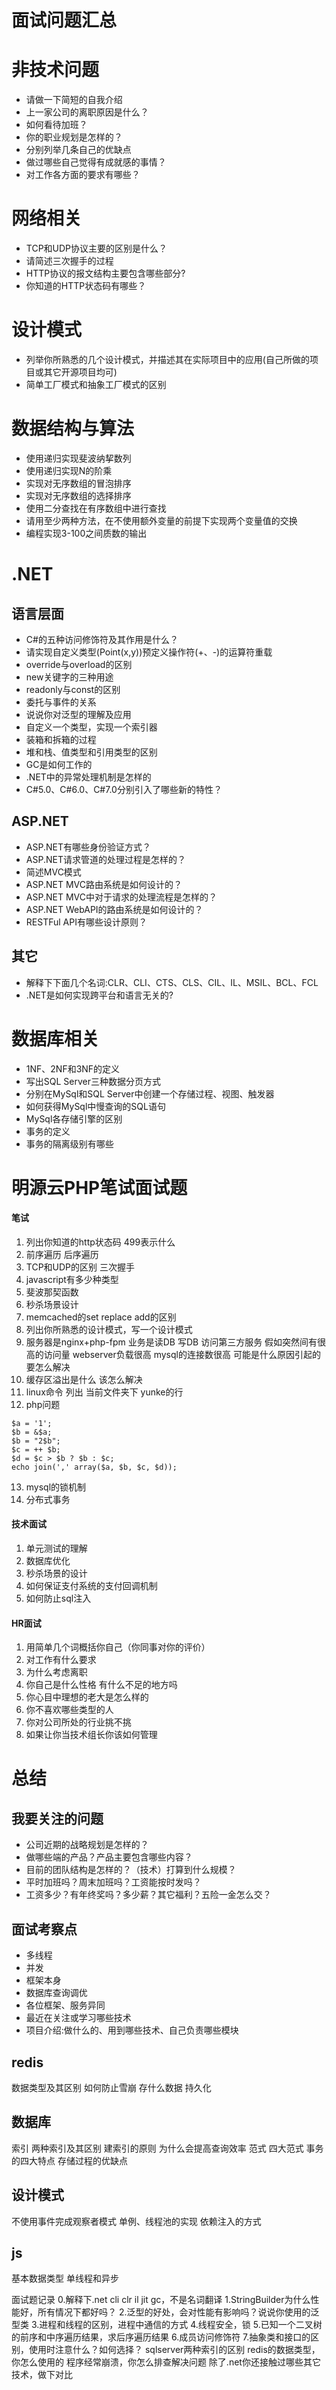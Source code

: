 面试问题汇总
===========

# 非技术问题
- 请做一下简短的自我介绍
- 上一家公司的离职原因是什么？
- 如何看待加班？
- 你的职业规划是怎样的？
- 分别列举几条自己的优缺点
- 做过哪些自己觉得有成就感的事情？
- 对工作各方面的要求有哪些？

# 网络相关
- TCP和UDP协议主要的区别是什么？
- 请简述三次握手的过程
- HTTP协议的报文结构主要包含哪些部分?
- 你知道的HTTP状态码有哪些？

# 设计模式
- 列举你所熟悉的几个设计模式，并描述其在实际项目中的应用(自己所做的项目或其它开源项目均可)
- 简单工厂模式和抽象工厂模式的区别

# 数据结构与算法
- 使用递归实现斐波纳挈数列
- 使用递归实现N的阶乘
- 实现对无序数组的冒泡排序
- 实现对无序数组的选择排序
- 使用二分查找在有序数组中进行查找
- 请用至少两种方法，在不使用额外变量的前提下实现两个变量值的交换
- 编程实现3-100之间质数的输出

# .NET
## 语言层面
- C#的五种访问修饰符及其作用是什么？
- 请实现自定义类型(Point(x,y))预定义操作符(+、-)的运算符重载
- override与overload的区别
- new关键字的三种用途
- readonly与const的区别
- 委托与事件的关系
- 说说你对泛型的理解及应用
- 自定义一个类型，实现一个索引器
- 装箱和拆箱的过程
- 堆和栈、值类型和引用类型的区别
- GC是如何工作的
- .NET中的异常处理机制是怎样的
- C#5.0、C#6.0、C#7.0分别引入了哪些新的特性？

## ASP.NET
- ASP.NET有哪些身份验证方式？
- ASP.NET请求管道的处理过程是怎样的？
- 简述MVC模式
- ASP.NET MVC路由系统是如何设计的？
- ASP.NET MVC中对于请求的处理流程是怎样的？
- ASP.NET WebAPI的路由系统是如何设计的？
- RESTFul API有哪些设计原则？

## 其它
- 解释下下面几个名词:CLR、CLI、CTS、CLS、CIL、IL、MSIL、BCL、FCL
- .NET是如何实现跨平台和语言无关的?

# 数据库相关
- 1NF、2NF和3NF的定义
- 写出SQL Server三种数据分页方式
- 分别在MySql和SQL Server中创建一个存储过程、视图、触发器
- 如何获得MySql中慢查询的SQL语句
- MySql各存储引擎的区别
- 事务的定义
- 事务的隔离级别有哪些

# 明源云PHP笔试面试题
#### 笔试
1. 列出你知道的http状态码 499表示什么
2. 前序遍历 后序遍历
3. TCP和UDP的区别 三次握手
4. javascript有多少种类型
5. 斐波那契函数
6. 秒杀场景设计
7. memcached的set replace add的区别
8. 列出你所熟悉的设计模式，写一个设计模式
9. 服务器是nginx+php-fpm 业务是读DB 写DB 访问第三方服务 假如突然间有很高的访问量 webserver负载很高 mysql的连接数很高 可能是什么原因引起的 要怎么解决
10. 缓存区溢出是什么 该怎么解决
11. linux命令 列出 当前文件夹下 yunke的行
12. php问题
```
$a = '1';
$b = &$a;
$b = "2$b";
$c = ++ $b;
$d = $c > $b ? $b : $c;
echo join(',' array($a, $b, $c, $d));
```
13. mysql的锁机制
14. 分布式事务


#### 技术面试
1. 单元测试的理解
2. 数据库优化
3. 秒杀场景的设计
4. 如何保证支付系统的支付回调机制
5. 如何防止sql注入

#### HR面试
1. 用简单几个词概括你自己（你同事对你的评价）
2. 对工作有什么要求
3. 为什么考虑离职
4. 你自己是什么性格 有什么不足的地方吗
5. 你心目中理想的老大是怎么样的
6. 你不喜欢哪些类型的人
7. 你对公司所处的行业挑不挑
8. 如果让你当技术组长你该如何管理

# 总结
## 我要关注的问题
- 公司近期的战略规划是怎样的？
- 做哪些端的产品？产品主要包含哪些内容？
- 目前的团队结构是怎样的？（技术）打算到什么规模？
- 平时加班吗？周末加班吗？工资能按时发吗？
- 工资多少？有年终奖吗？多少薪？其它福利？五险一金怎么交？

## 面试考察点
- 多线程
- 并发
- 框架本身
- 数据库查询调优
- 各位框架、服务异同
- 最近在关注或学习哪些技术
- 项目介绍:做什么的、用到哪些技术、自己负责哪些模块

## redis
数据类型及其区别
如何防止雪崩
存什么数据
持久化

## 数据库
索引
两种索引及其区别
建索引的原则
为什么会提高查询效率
范式
四大范式
事务的四大特点
存储过程的优缺点

## 设计模式
不使用事件完成观察者模式
单例、线程池的实现
依赖注入的方式

## js
基本数据类型
单线程和异步

面试题记录
0.解释下.net cli clr il jit gc，不是名词翻译
1.StringBuilder为什么性能好，所有情况下都好吗？
2.泛型的好处，会对性能有影响吗？说说你使用的泛型类
3.进程和线程的区别，进程中通信的方式
4.线程安全，锁
5.已知一个二叉树的前序和中序遍历结果，求后序遍历结果
6.成员访问修饰符
7.抽象类和接口的区别，使用时注意什么？如何选择？
sqlserver两种索引的区别
redis的数据类型，你怎么使用的
程序经常崩溃，你怎么排查解决问题
除了.net你还接触过哪些其它技术，做下对比